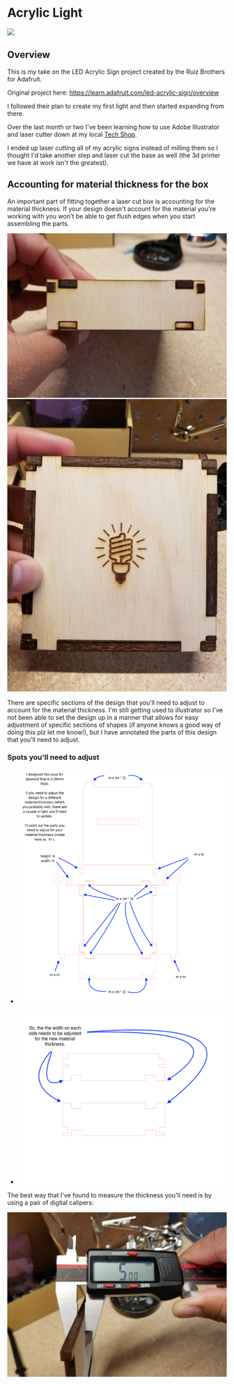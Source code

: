 # Acrylic Light

![](readme_attachments/box-v1-example.jpg)

## Overview

This is my take on the LED Acrylic Sign project created by the Ruiz Brothers for Adafruit.

Original project here: https://learn.adafruit.com/led-acrylic-sign/overview

I followed their plan to create my first light and then started expanding from there.

Over the last month or two I've been learning how to use  Adobe Illustrator and laser cutter down at my local [Tech Shop](http://www.techshop.ws/STL.html).

I ended up laser cutting all of my acrylic signs instead of milling them so I thought I'd take another step and laser cut the base as well (the 3d printer we have at work isn't the greatest).

## Accounting for material thickness for the box

An important part of fitting together a laser cut box is accounting for the material thickness. If your design doesn't account for the material you're working with you won't be able to get flush edges when you start assembling the parts.

![](readme_attachments/front-panel-edges.jpg)
![](readme_attachments/bottom-edges.jpg)

There are specific sections of the design that you'll need to adjust to account for the material thickness. I'm still getting used to illustrator so I've not been able to set the design up in a manner that allows for easy adjustment of specific sections of shapes (if anyone knows a good way of doing this plz let me know!), but I have annotated the parts of this design that you'll need to adjust.

### Spots you'll need to adjust

- ![](readme_attachments/adjusting-tabs-to-account-for-material-thickness.png)

- ![](readme_attachments/adjusting-width-of-front-and-back-panel-to-account-for-material-thickness.png)

The best way that I've found to measure the thickness you'll need is by using a pair of digital calipers:

![](readme_attachments/digital-calipers.jpg)

